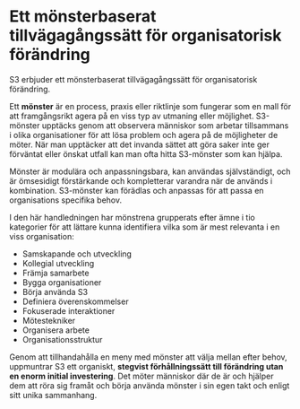 # Ett mönsterbaserat tillvägagångssätt för organisatorisk förändring

S3 erbjuder ett mönsterbaserat tillvägagångssätt för organisatorisk förändring.

Ett **mönster** är en process, praxis eller riktlinje som fungerar som en mall för att framgångsrikt agera på en viss typ av utmaning eller möjlighet. S3-mönster upptäcks genom att observera människor som arbetar tillsammans i olika organisationer för att lösa problem och agera på de möjligheter de möter. När man upptäcker att det invanda sättet att göra saker inte ger förväntat eller önskat utfall kan man ofta hitta S3-mönster som kan hjälpa.

Mönster är modulära och anpassningsbara, kan användas självständigt, och är ömsesidigt förstärkande och kompletterar varandra när de används i kombination. S3-mönster kan förädlas och anpassas för att passa en organisations specifika behov.

I den här handledningen har mönstrena grupperats efter ämne i tio kategorier för att lättare kunna identifiera vilka som är mest relevanta i en viss organisation:

- Samskapande och utveckling
- Kollegial utveckling
- Främja samarbete
- Bygga organisationer
- Börja använda S3
- Definiera överenskommelser
- Fokuserade interaktioner
- Mötestekniker
- Organisera arbete
- Organisationsstruktur

Genom att tillhandahålla en meny med mönster att välja mellan efter behov, uppmuntrar S3 ett organiskt, **stegvist förhållningssätt till förändring utan en enorm initial investering**. Det möter människor där de är och hjälper dem att röra sig framåt och börja använda mönster i sin egen takt och enligt sitt unika sammanhang.